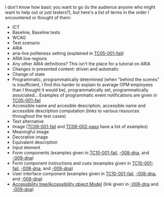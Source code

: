 I don't know how basic you want to go (is the audience anyone who might want to help out or just testers?), but here's a list of terms in the order I encountered or thought of them:

* ICT
* Baseline, Baseline tests
* WCAG
* Test scenario
* ARIA
* aria-live politeness setting (explained in [TC05-001-fail](https://section508coordinators.github.io/BaselineTestPages/testcases/TC05-001-fail.html))
* ARIA live regions
* Any other ARIA definitions? This isn't the place for a tutorial on ARIA
* Changes in presented content: driven and automatic
* Change of state
* Programmatic, programmatically determined (when "behind the scenes" is insufficient, I find this harder to explain to average OPM employees than I thought it would be), programmatically set, programmatically associated... Examples of programmatic event notifications are given in [TC05-001-fail](https://section508coordinators.github.io/BaselineTestPages/testcases/TC05-001-fail.html)
* Accessible name and accesible description, accessible name and accessible description computation (links to various resources throughout the test cases)
* Text alternative
* Image ([TC06-001-fail](https://section508coordinators.github.io/BaselineTestPages/testcases/TC06-001-fail.html) and [TC06-002-pass](https://section508coordinators.github.io/BaselineTestPages/testcases/TC06-002-pass.html) have a list of examples)
* Meaningful image
* Decorative image
* Equivalent description
* Input element
* Form components (examples given in [TC10-001-fail](https://section508coordinators.github.io/BaselineTestPages/testcases/TC10-001-fail.html), [-008-dna](https://section508coordinators.github.io/BaselineTestPages/testcases/TC10-008-dna.html), and [-009-dna](https://section508coordinators.github.io/BaselineTestPages/testcases/TC10-009-dna.html))
* Form component instructions and cues (examples given in [TC10-001-fail](https://section508coordinators.github.io/BaselineTestPages/testcases/TC10-001-fail.html), [-008-dna](https://section508coordinators.github.io/BaselineTestPages/testcases/TC10-008-dna.html), and [-009-dna](https://section508coordinators.github.io/BaselineTestPages/testcases/TC10-009-dna.html))
* User interface component (examples given in [TC10-001-fail](https://section508coordinators.github.io/BaselineTestPages/testcases/TC10-001-fail.html), [-008-dna](https://section508coordinators.github.io/BaselineTestPages/testcases/TC10-008-dna.html), and [-009-dna](https://section508coordinators.github.io/BaselineTestPages/testcases/TC10-009-dna.html))
* [Accessibility tree/Accessibility object Model](https://wicg.github.io/aom/explainer.html) (link given in [-008-dna](https://section508coordinators.github.io/BaselineTestPages/testcases/TC10-008-dna.html) and [-009-dna](https://section508coordinators.github.io/BaselineTestPages/testcases/TC10-009-dna.html))



